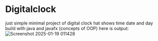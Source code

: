 # Digitalclock
just simple minimal project of digital clock hat shows time date and day build with java and javafx (concepts of OOP)
here is output:
![Screenshot 2025-01-19 011428](https://github.com/user-attachments/assets/212b595a-c232-4c81-a191-68e3b28bc4c0)
